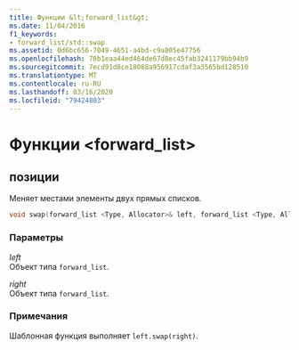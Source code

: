```yaml
---
title: Функции &lt;forward_list&gt;
ms.date: 11/04/2016
f1_keywords:
- forward_list/std::swap
ms.assetid: 0d6bc656-7049-4651-a4bd-c9a805e47756
ms.openlocfilehash: 78b1eaa44ed464de67d8ec45fab3241179bb94b9
ms.sourcegitcommit: 7ecd91d8ce18088a956917cdaf3a3565bd128510
ms.translationtype: MT
ms.contentlocale: ru-RU
ms.lasthandoff: 03/16/2020
ms.locfileid: "79424803"
---
```

# <a name="ltforward_listgt-functions"></a>Функции &lt;forward_list&gt;

## <a name="swap"></a>позиции

Меняет местами элементы двух прямых списков.

```cpp
void swap(forward_list <Type, Allocator>& left, forward_list <Type, Allocator>& right);
```

### <a name="parameters"></a>Параметры

*left*\
Объект типа `forward_list`.

*right*\
Объект типа `forward_list`.

### <a name="remarks"></a>Примечания

Шаблонная функция выполняет `left.swap(right)`.
